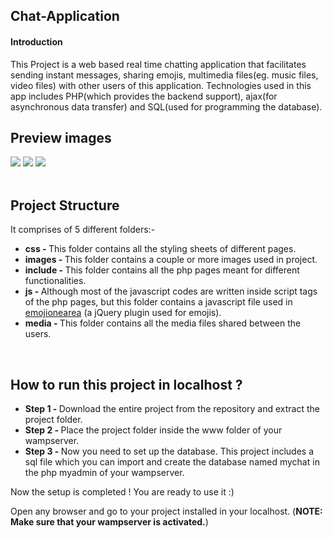 ## Chat-Application
<h4>Introduction</h4>
This Project is a web based real time chatting application that facilitates sending instant messages, sharing emojis, multimedia files(eg. music files, video files) with other users of this application. Technologies used in this app includes PHP(which provides the backend support), ajax(for asynchronous data transfer) and SQL(used for programming the database).
    
<h2>Preview images</h2>
<img src="https://github.com/hirohit2001/Chat-Application-using-Ajax-PHP-MySQL/blob/master/images/login.png">
<img src="https://github.com/hirohit2001/Chat-Application-using-Ajax-PHP-MySQL/blob/master/images/chat.png">
<img src="https://github.com/hirohit2001/Chat-Application-using-Ajax-PHP-MySQL/blob/master/images/chat2.png">
<br><br>
<h2>Project Structure</h2>
<p>It comprises of 5 different folders:-</p>
<ul>
  <li>
    <b>css - </b> This folder contains all the styling sheets of different pages.
  </li>
  <li>
    <b>images - </b> This folder contains a couple or more images used in project.
  </li>
  <li>
    <b>include - </b> This folder contains all the php pages meant for different functionalities.
  </li>
  <li>
    <b>js - </b> Although most of the javascript codes are written inside script tags of the php pages, but this folder contains a javascript file used in <a href="https://github.com/mervick/emojionearea">emojionearea</a> (a jQuery plugin used for emojis).
  </li>
  <li>
    <b>media - </b> This folder contains all the media files shared between the users.
  </li>
</ul>

<br>
<h2>How to run this project in localhost ?</h2>

* <b>Step 1 - </b> Download the entire project from the repository and extract the project folder.
* <b>Step 2 - </b> Place the project folder inside the www folder of your wampserver.
* <b>Step 3 - </b> Now you need to set up the database. This project includes a sql file which you can import and create the database named mychat in the php myadmin of your wampserver.

Now the setup is completed ! You are ready to use it :) 

Open any browser and go to your project installed in your localhost. (<b>NOTE: Make sure that your wampserver is activated.</b>)

